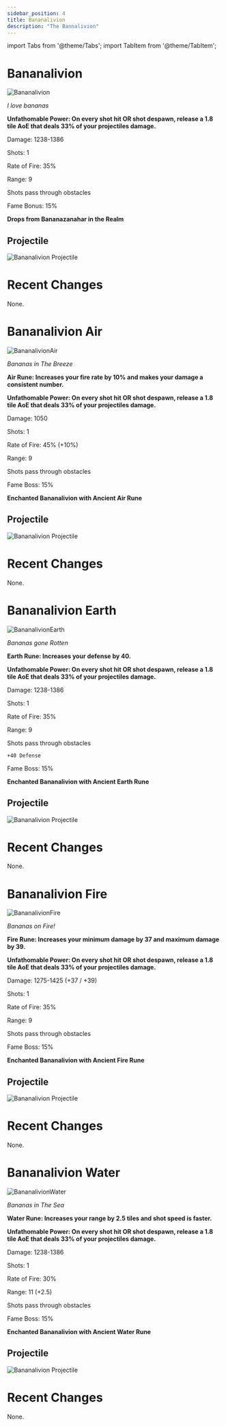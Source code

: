```yaml
---
sidebar_position: 4
title: Bananalivion
description: "The Bannalivion"
---
```


import Tabs from '@theme/Tabs';
import TabItem from '@theme/TabItem';

<Tabs>
  <TabItem value="Bananalivion" label="Bananalivion" default>

# Bananalivion

![Bananalivion](https://cdn.discordapp.com/attachments/1187552567295758487/1187698543780171868/Bananalivion.png?ex=6597d577&is=65856077&hm=f433076bfcf68d809cf34e621854fd18ed872655697937a1929e9be00a090e63&)

<i>I love bananas</i>

**Unfathomable Power: On every shot hit OR shot despawn, release a 1.8 tile AoE that deals 33% of your projectiles damage.**

Damage: 1238-1386

Shots: 1 

Rate of Fire: 35%

Range: 9

Shots pass through obstacles

Fame Bonus: 15%

**Drops from Bananazanahar in the Realm**

## Projectile

![Bananalivion Projectile](https://cdn.discordapp.com/attachments/1160376179996496013/1187693948685275176/normal_ar_blade.gif?ex=6597d12f&is=65855c2f&hm=ac5004bcbd553b67c789cc581b85b57a29df5550ff031048d46c58a21a6de5f5&)

# Recent Changes
None.
  </TabItem>
  <TabItem value="Air" label="Air">

# Bananalivion Air 

![BananalivionAir](https://cdn.discordapp.com/attachments/1187552567295758487/1187698908583968809/Bananalivion_Air.png?ex=6597d5ce&is=658560ce&hm=070c51d922b25ac62740d77a6a248b5a6a58c78d239f1e8f1fe950e9189f1923&)

<i>Bananas in The Breeze</i>

**Air Rune: Increases your fire rate by 10% and makes your damage a consistent number.**

**Unfathomable Power: On every shot hit OR shot despawn, release a 1.8 tile AoE that deals 33% of your projectiles damage.**

Damage: 1050

Shots: 1

Rate of Fire: 45% (+10%)

Range: 9

Shots pass through obstacles

Fame Boss: 15%

**Enchanted Bananalivion with Ancient Air Rune**

## Projectile

![Bananalivion Projectile](https://cdn.discordapp.com/attachments/1160376179996496013/1187694677156171776/normal_ar_blade.gif?ex=6597d1dd&is=65855cdd&hm=cdbf81ad974308649df2b886d7fdcdc87cca5df499edfe492080e854bf1aefeb&)

# Recent Changes
None.

  </TabItem>
  <TabItem value="Earth" label="Earth">

# Bananalivion Earth

![BananalivionEarth](https://cdn.discordapp.com/attachments/1187552567295758487/1187698689762926633/Bananalivion_Earth.png?ex=6597d59a&is=6585609a&hm=cecf328ae31a81ae6e2a3a963976ca058ab6593f4c595e5feaf14bb204a20c84&)

<i>Bananas gone Rotten</i>

**Earth Rune: Increases your defense by 40.**

**Unfathomable Power: On every shot hit OR shot despawn, release a 1.8 tile AoE that deals 33% of your projectiles damage.**

Damage: 1238-1386

Shots: 1

Rate of Fire: 35%

Range: 9

Shots pass through obstacles

    +40 Defense

Fame Boss: 15%

**Enchanted Bananalivion with Ancient Earth Rune**

## Projectile

![Bananalivion Projectile](https://cdn.discordapp.com/attachments/1160376179996496013/1187694334422818836/normal_ar_blade.gif?ex=6597d18b&is=65855c8b&hm=218099a2a5b530da1eee5afd53da6948af70ea4f0d9b69e74bae053fa59f69fc&)

# Recent Changes
None.

  </TabItem>
  <TabItem value="Fire" label="Fire">

# Bananalivion Fire

![BananalivionFire](https://cdn.discordapp.com/attachments/1187552567295758487/1187698816976171058/Bananalivion_Fire.png?ex=6597d5b8&is=658560b8&hm=c5cc2d45a5df1befe9304586723aabc9a9103eb01351aa584dbb2ce7169d93ab&)

<i>Bananas on Fire!</i>

**Fire Rune: Increases your minimum damage by 37 and maximum damage by 39.**

**Unfathomable Power: On every shot hit OR shot despawn, release a 1.8 tile AoE that deals 33% of your projectiles damage.**

Damage: 1275-1425 (+37 / +39)

Shots: 1

Rate of Fire: 35%

Range: 9

Shots pass through obstacles

Fame Boss: 15%

**Enchanted Bananalivion with Ancient Fire Rune**

## Projectile

![Bananalivion Projectile](https://cdn.discordapp.com/attachments/1160376179996496013/1187694104256200745/normal_ar_blade.gif?ex=6597d154&is=65855c54&hm=edefd9a2a0e187d054b82b3eef0828b4f5209664058b14ddfc7e00cab394c8e8&)

# Recent Changes
None.
  </TabItem>
  <TabItem value="Water" label="Water">

# Bananalivion Water

![BananalivionWater](https://cdn.discordapp.com/attachments/1187552567295758487/1187698613669859349/Bananalivion_Water.png?ex=6597d587&is=65856087&hm=c9e9f0c4a4593976234c9b9eb035403aaf327efdded4437587797700e6c24ca2&)

<i>Bananas in The Sea</i>

**Water Rune: Increases your range by 2.5 tiles and shot speed is faster.**

**Unfathomable Power: On every shot hit OR shot despawn, release a 1.8 tile AoE that deals 33% of your projectiles damage.**

Damage: 1238-1386

Shots: 1

Rate of Fire: 30%

Range: 11 (+2.5)

Shots pass through obstacles

Fame Boss: 15%

**Enchanted Bananalivion with Ancient Water Rune**

## Projectile

![Bananalivion Projectile](https://cdn.discordapp.com/attachments/1160376179996496013/1187694492552286228/normal_ar_blade.gif?ex=6597d1b1&is=65855cb1&hm=0fff86323695ac5090fd06b659803f3deb693bd8d671acc5441e52062132f924&)

# Recent Changes
None.
  </TabItem>
</Tabs>
